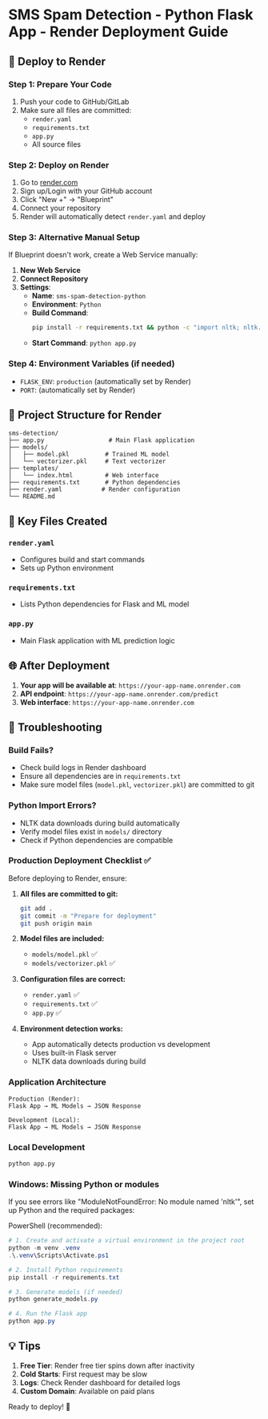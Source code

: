 # SMS Spam Detection - Python Flask App - Render Deployment Guide

## 🚀 Deploy to Render

### Step 1: Prepare Your Code
1. Push your code to GitHub/GitLab
2. Make sure all files are committed:
   - `render.yaml`
   - `requirements.txt`
   - `app.py`
   - All source files

### Step 2: Deploy on Render
1. Go to [render.com](https://render.com)
2. Sign up/Login with your GitHub account
3. Click "New +" → "Blueprint"
4. Connect your repository
5. Render will automatically detect `render.yaml` and deploy

### Step 3: Alternative Manual Setup
If Blueprint doesn't work, create a Web Service manually:

1. **New Web Service**
2. **Connect Repository**
3. **Settings**:
   - **Name**: `sms-spam-detection-python`
   - **Environment**: `Python`
   - **Build Command**: 
     ```bash
     pip install -r requirements.txt && python -c "import nltk; nltk.download('stopwords'); nltk.download('punkt')"
     ```
   - **Start Command**: `python app.py`

### Step 4: Environment Variables (if needed)
- `FLASK_ENV`: `production` (automatically set by Render)
- `PORT`: (automatically set by Render)

## 📁 Project Structure for Render
```
sms-detection/
├── app.py                  # Main Flask application
├── models/
│   ├── model.pkl          # Trained ML model
│   └── vectorizer.pkl     # Text vectorizer
├── templates/
│   └── index.html         # Web interface
├── requirements.txt       # Python dependencies
├── render.yaml           # Render configuration
└── README.md
```

## 🔧 Key Files Created

### `render.yaml`
- Configures build and start commands
- Sets up Python environment

### `requirements.txt`
- Lists Python dependencies for Flask and ML model

### `app.py`
- Main Flask application with ML prediction logic

## 🌐 After Deployment

1. **Your app will be available at**: `https://your-app-name.onrender.com`
2. **API endpoint**: `https://your-app-name.onrender.com/predict`
3. **Web interface**: `https://your-app-name.onrender.com`

## 🚨 Troubleshooting

### Build Fails?
- Check build logs in Render dashboard
- Ensure all dependencies are in `requirements.txt`
- Make sure model files (`model.pkl`, `vectorizer.pkl`) are committed to git

### Python Import Errors?
- NLTK data downloads during build automatically
- Verify model files exist in `models/` directory
- Check if Python dependencies are compatible

### Production Deployment Checklist ✅

Before deploying to Render, ensure:

1. **All files are committed to git:**
   ```bash
   git add .
   git commit -m "Prepare for deployment"
   git push origin main
   ```

2. **Model files are included:**
   - `models/model.pkl` ✅
   - `models/vectorizer.pkl` ✅

3. **Configuration files are correct:**
   - `render.yaml` ✅
   - `requirements.txt` ✅ 
   - `app.py` ✅

4. **Environment detection works:**
   - App automatically detects production vs development
   - Uses built-in Flask server
   - NLTK data downloads during build

### Application Architecture

```
Production (Render):
Flask App → ML Models → JSON Response

Development (Local):
Flask App → ML Models → JSON Response
```

### Local Development
```bash
python app.py
```

### Windows: Missing Python or modules

If you see errors like "ModuleNotFoundError: No module named 'nltk'", set up Python and the required packages:

PowerShell (recommended):

```powershell
# 1. Create and activate a virtual environment in the project root
python -m venv .venv
.\.venv\Scripts\Activate.ps1

# 2. Install Python requirements
pip install -r requirements.txt

# 3. Generate models (if needed)
python generate_models.py

# 4. Run the Flask app
python app.py
```

## 💡 Tips

1. **Free Tier**: Render free tier spins down after inactivity
2. **Cold Starts**: First request may be slow
3. **Logs**: Check Render dashboard for detailed logs
4. **Custom Domain**: Available on paid plans

Ready to deploy! 🎉